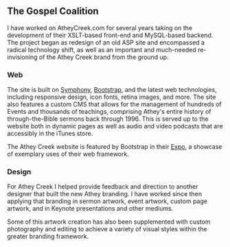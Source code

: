 ## The Gospel Coalition

I have worked on AtheyCreek.com for several years taking on the development of their XSLT-based front-end and MySQL-based backend. The project began as redesign of an old ASP site and encompassed a radical technology shift, as well as an important and much-needed re-invisioning of the Athey Creek brand from the ground up.

### Web

The site is built on [Symphony](http://getsymphony.com/), [Bootstrap](http://getbootstrap.com/), and the latest web technologies, including responsive design, icon fonts, retina images, and more. The site also features a custom CMS that allows for the management of hundreds of Events and thousands of teachings, comprising Athey's entire history of through-the-Bible sermons back through 1996. This is served up to the website both in dynamic pages as well as audio and video podcasts that are accessibly in the iTunes store.

The Athey Creek website is featured by Bootstrap in their [Expo](http://expo.getbootstrap.com/), a showcase of exemplary uses of their web framework.

### Design

For Athey Creek I helped provide feedback and direction to another designer that built the new Athey branding. I have worked since then applying that branding in sermon artwork, event artwork, custom page artwork, and in Keynote presentations and other mediums.

Some of this artwork creation has also been supplemented with custom photography and editing to achieve a variety of visual styles within the greater branding framework.
